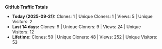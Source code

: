 
**GitHub Traffic Totals**

- **Today (2025-09-21):** Clones: 1 | Unique Cloners: 1 | Views: 5 | Unique Visitors: 2
- **Last 14 days:** Clones: 9 | Unique Cloners: 9 | Views: 24 | Unique Visitors: 12
- **Lifetime:** Clones: 50 | Unique Cloners: 48 | Views: 252 | Unique Visitors: 53
